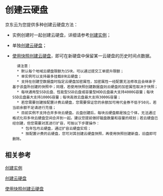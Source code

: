 # 创建云硬盘

京东云为您提供多种创建云硬盘方法：

* 实例创建时一起创建云硬盘，详细请参考[创建实例](../Instance/Create-Instance.md)；
* 单独[创建云硬盘](http://docs.jdcloud.com/cn/cloud-disk-service/create-cloud-disk)；
* [使用快照创建云硬盘](http://docs.jdcloud.com/cn/cloud-disk-service/create-disk-by-snapshot)，即可在新硬盘中保留某一云硬盘的历史时间点数据。


		请注意：
		* 默认每个地域云硬盘限额为15块，可以通过提交工单提升限额；
        * 单实例可以支持最多挂载8块云硬盘；
        * 支持在创建空数据盘时指定云硬盘加密属性，加密属性一经配置无法修改且会继承于基于该盘所创建的快照中；同理，若使用快照创建数据盘则云硬盘的加密属性取决于快照；
        * 每块通用型SSD云盘、性能型SSD云盘或容量型HDD云盘最大支持4000G容量；每块SSD云盘最大支持1000G容量；每块高效云盘最大支持3000G容量；
        * 若您需要创建按配置计费云硬盘，您需要保证您的余额加可用代金券不低于50元，若当前余额不足请进行充值；
        * 目前实例不支持合并多块云硬盘。云盘创建后，每块云硬盘都是独立个体，无法通过格式化将多块云硬盘空间合并到一起。建议您提前做好磁盘数量和容量的规划；若云硬盘已经创建，但您需要对其进行扩容，可按以下步骤操作：
          * 包年包月云硬盘，通过扩容云硬盘实现；
          * 按配置计费的云硬盘，您可对其创建云硬盘快照，再使用快照创建新盘，旧盘即可删除。

## 相关参考
[创建实例](../Instance/Create-Instance.md)

[创建云硬盘](http://docs.jdcloud.com/cn/cloud-disk-service/create-cloud-disk)


[使用快照创建云硬盘](http://docs.jdcloud.com/cn/cloud-disk-service/create-disk-by-snapshot)